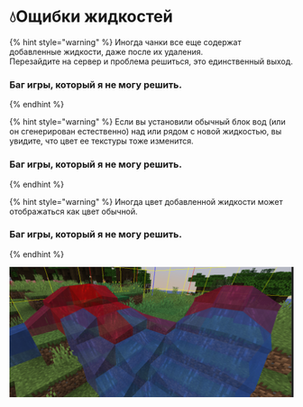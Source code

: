 # 💧Ощибки жидкостей

{% hint style="warning" %}
Иногда чанки все еще содержат добавленные жидкости, даже после их удаления.\
Перезайдите на сервер и проблема решиться, это единственный выход.

### **Баг игры, который я не могу решить.**
{% endhint %}

{% hint style="warning" %}
Если вы установили обычный блок вод (или он сгенерирован естественно) над или рядом с новой жидкостью, вы увидите, что цвет ее текстуры тоже изменится.

### **Баг игры, который я не могу решить.**
{% endhint %}

{% hint style="warning" %}
Иногда цвет добавленной жидкости может отображаться как цвет обычной.

### **Баг игры, который я не могу решить.**
{% endhint %}

![](<../.gitbook/assets/immagine (14) (1) (2) (3) (3) (4) (4) (5) (7) (8) (3) (6).png>)
